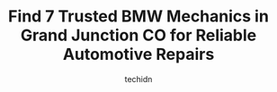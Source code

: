 ---
layout: ampstory
image: https://images.unsplash.com/photo-1602343858784-d837e63a79c1?ixlib=rb-4.0.3&ixid=MnwxMjA3fDB8MHxwaG90by1wYWdlfHx8fGVufDB8fHx8&auto=format&fit=crop&w=640&h=853&q=80
author: techidn
featured: false
description: Entrust your vehicle to the 7 best BMW Mechanic in Grand Junction CO, USA and experience the difference they can make. With their extensive knowledge, state-of-the-art facilities, and commit
title: Find 7 Trusted BMW Mechanics in Grand Junction CO for Reliable Automotive Repairs
cover:
   title: Find 7 Trusted BMW Mechanics in Grand Junction CO for Reliable Automotive Repairs
   subtitle: Rickpate
   background: https://images.unsplash.com/photo-1602343858784-d837e63a79c1?ixlib=rb-4.0.3&ixid=MnwxMjA3fDB8MHxwaG90by1wYWdlfHx8fGVufDB8fHx8&auto=format&fit=crop&w=640&h=853&q=80

pages: 
 - layout: thirds
   top: <h1>#1 Grand Valley Auto</h1>
   bottom: "<p>Wow just WOW!! My husband and I had AMAZING experience buying our first car together - )! Zach was SUPER nice and didnt pressure us at all. He gave us a few options but</p>"
   background: https://www.knot35.com/toplist/wp-content/uploads/2023/06/best-bmw-mechanic-1-in-grand-junction-co-1685834205.jpeg
   backgroundblur: true
 - layout: thirds
   top: <h1>#2 Grand Junction Harley-Davidson, BMW, KTM</h1>
   bottom: "<p>2747 Crossroads Blvd, Grand Junction, CO 81506, United States</p>"
   background: https://www.knot35.com/toplist/wp-content/uploads/2023/06/best-bmw-mechanic-2-in-grand-junction-co-1685834205.jpeg
   cta:
      link: https://www.knot35.com/toplist/find-7-trusted-bmw-mechanics-in-grand-junction-co-for-reliable-automotive-repairs/
      text: Find 7 Trusted BMW Mechanics in Grand Junction CO for Reliable Automotive Repairs
 - layout: thirds
   top: <h1>#3 Scotts Grand Junction Auto</h1>
   bottom: "<p>3206 E Rd, Clifton, CO 81520, United States</p>"
   background: https://www.knot35.com/toplist/wp-content/uploads/2023/06/best-bmw-mechanic-3-in-grand-junction-co-1685834205.jpeg
   cta:
      link: https://www.knot35.com/toplist/find-7-trusted-bmw-mechanics-in-grand-junction-co-for-reliable-automotive-repairs/
      text: Find 7 Trusted BMW Mechanics in Grand Junction CO for Reliable Automotive Repairs
 - layout: thirds
   top: <h1>#4 Discovery Auto Group</h1>
   bottom: "<p>2490 US-6 and 50, Grand Junction, CO 81505, United States</p>"
   background: https://images.unsplash.com/photo-1591393223703-56fe1347ac62?ixlib=rb-4.0.3&ixid=MnwxMjA3fDB8MHxwaG90by1wYWdlfHx8fGVufDB8fHx8&auto=format&fit=crop&w=640&h=853&q=80
   cta:
      link: https://www.knot35.com/toplist/find-7-trusted-bmw-mechanics-in-grand-junction-co-for-reliable-automotive-repairs/
      text: Find 7 Trusted BMW Mechanics in Grand Junction CO for Reliable Automotive Repairs
 - layout: thirds
   top: <h1>#5 Firestone Complete Auto Care</h1>
   bottom: "<p>607 24 Rd, Grand Junction, CO 81505, United States</p>"
   background: https://images.unsplash.com/photo-1574169208507-84376144848b?ixlib=rb-4.0.3&ixid=MnwxMjA3fDB8MHxwaG90by1wYWdlfHx8fGVufDB8fHx8&auto=format&fit=crop&w=640&h=853&q=80
   cta:
      link: https://www.knot35.com/toplist/find-7-trusted-bmw-mechanics-in-grand-junction-co-for-reliable-automotive-repairs/
      text: Find 7 Trusted BMW Mechanics in Grand Junction CO for Reliable Automotive Repairs
 - layout: thirds
   top: <h1>#6 Antonellis Advanced Automotive</h1>
   bottom: "<p>365 Bonny St, Grand Junction, CO 81501, United States</p>"
   background: https://images.unsplash.com/photo-1561679660-d00ee1e0dc8e?ixlib=rb-4.0.3&ixid=MnwxMjA3fDB8MHxwaG90by1wYWdlfHx8fGVufDB8fHx8&auto=format&fit=crop&w=640&h=853&q=80
   cta:
      link: https://www.knot35.com/toplist/find-7-trusted-bmw-mechanics-in-grand-junction-co-for-reliable-automotive-repairs/
      text: Find 7 Trusted BMW Mechanics in Grand Junction CO for Reliable Automotive Repairs
 - layout: thirds
   top: <h1>#7 The Foreign Aid</h1>
   bottom: "<p>574 25 Rd, Grand Junction, CO 81505, United States</p>"
   background: https://images.unsplash.com/photo-1547366785-564103df7e13?ixlib=rb-4.0.3&ixid=MnwxMjA3fDB8MHxwaG90by1wYWdlfHx8fGVufDB8fHx8&auto=format&fit=crop&w=640&h=853&q=80
   cta:
      link: https://www.knot35.com/toplist/find-7-trusted-bmw-mechanics-in-grand-junction-co-for-reliable-automotive-repairs/
      text: Find 7 Trusted BMW Mechanics in Grand Junction CO for Reliable Automotive Repairs
 - layout: thirds
   middle: Continue reading...
   background: https://images.unsplash.com/photo-1462556791646-c201b8241a94?ixlib=rb-4.0.3&ixid=MnwxMjA3fDB8MHxwaG90by1wYWdlfHx8fGVufDB8fHx8&auto=format&fit=crop&w=640&h=853&q=80
   cta:
      link: https://www.knot35.com/toplist/find-7-trusted-bmw-mechanics-in-grand-junction-co-for-reliable-automotive-repairs/
      text: Find 7 Trusted BMW Mechanics in Grand Junction CO for Reliable Automotive Repairs
      
---
